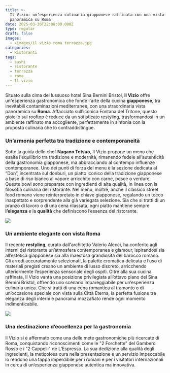 ```yaml
---
title: >-
  Il Vizio: un’esperienza culinaria giapponese raffinata con una vista
  panoramica su Roma
date: 2025-03-30T22:00:00.000Z
type: regular
draft: false
images:
  - /images/il vizio roma terrazza.jpg
categories:
  - Ristoranti
tags:
  - sushi
  - ristorante
  - terrazza
  - roma
  - Il vizio
---
```


Situato sulla cima del lussuoso hotel Sina Bernini Bristol, **Il Vizio** offre un'esperienza gastronomica che fonde l'arte della cucina **giapponese**, tra inevitabili contaminazioni mediterranee, con una straordinaria vista panoramica su **Roma**. Affacciato sull'iconica Fontana del Tritone, questo gioiello sul rooftop è reduce da un sofisticato restyling, trasformandosi in un ambiente raffinato ma accogliente, perfettamente in sintonia con la proposta culinaria che lo contraddistingue.

### Un’armonia perfetta tra tradizione e contemporaneità

Sotto la guida dello chef **Nagano Tetsuo**, Il Vizio propone un menu che esalta l'equilibrio tra tradizione e modernità, rimanendo fedele all’autenticità della gastronomia giapponese, ma abbracciando al contempo influenze contemporanee. Uno dei punti di forza del menu è la sezione dedicata al “Don”, incentrata sul donburi, un piatto iconico della tradizione giapponese a base di riso bianco al vapore arricchito con carne, pesce o verdure. Queste bowl sono preparate con ingredienti di alta qualità, in linea con la filosofia culinaria del ristorante. Nel menu, inoltre, anche il classico street food romano viene reinterpretato in chiave giapponese, regalando un tocco inaspettato e sorprendente alla già variegata selezione. Sia che si tratti di un pranzo di lavoro o di una cena rilassata, ogni piatto mantiene sempre **l’eleganza** e la **qualità** che definiscono l’essenza del ristorante.

![](/images/vizio-roma-menu-1187x800.png)

### Un ambiente elegante con vista Roma

Il recente **restyling**, curato dall'architetto Valerio Alecci, ha conferito agli interni del ristorante un’atmosfera contemporanea e glamour, ispirandosi sia all’estetica giapponese sia alla maestosa grandiosità del barocco romano. Gli arredi accuratamente selezionati, la palette cromatica delicata e l’uso di materiali pregiati creano un ambiente di lusso discreto, arricchendo ulteriormente l’esperienza sensoriale degli ospiti. Oltre alla sua cucina raffinata, Il Vizio vanta una posizione privilegiata all’ottavo piano del Sina Bernini Bristol, offrendo uno scenario impareggiabile per un’esperienza culinaria unica. Che si tratti di una cena romantica al tramonto o di un’occasione speciale con vista sulla Città Eterna, la perfetta fusione tra eleganza degli interni e panorama mozzafiato rende ogni momento indimenticabile.

![](</images/il vizio roma interni.png>)

### Una destinazione d’eccellenza per la gastronomia

Il Vizio si è affermato come una delle mete gastronomiche più ricercate di Roma, conquistando  riconoscimenti come le "2 Forchette" del Gambero Rosso e i "2 Cappelli" de L’Espresso. La sua dedizione alla qualità degli ingredienti, la meticolosa cura nella presentazione e un servizio impeccabile lo rendono una tappa imperdibile per i romani e per i visitatori internazionali in cerca di un’esperienza giapponese autentica ma innovativa.
